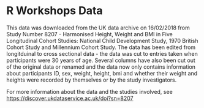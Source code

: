 # R Workshops Data

This data was downloaded from the UK data archive on 16/02/2018 from Study Number 8207 - Harmonised Height, Weight and BMI in Five Longitudinal Cohort Studies: National Child Development Study, 1970 British Cohort Study and Millennium Cohort Study.
The data has been edited from longitduinal to cross sectional data - the data was cut to entries taken when participants were 30 years of age. 
Several columns have also been cut out of the original data or renamed and the data now only contains information about participants ID, sex, weight, height, bmi and whether their weight and heights were recorded by themselves or by the study investigators. 

For more information about the data and the studies involved, see https://discover.ukdataservice.ac.uk/doi?sn=8207
